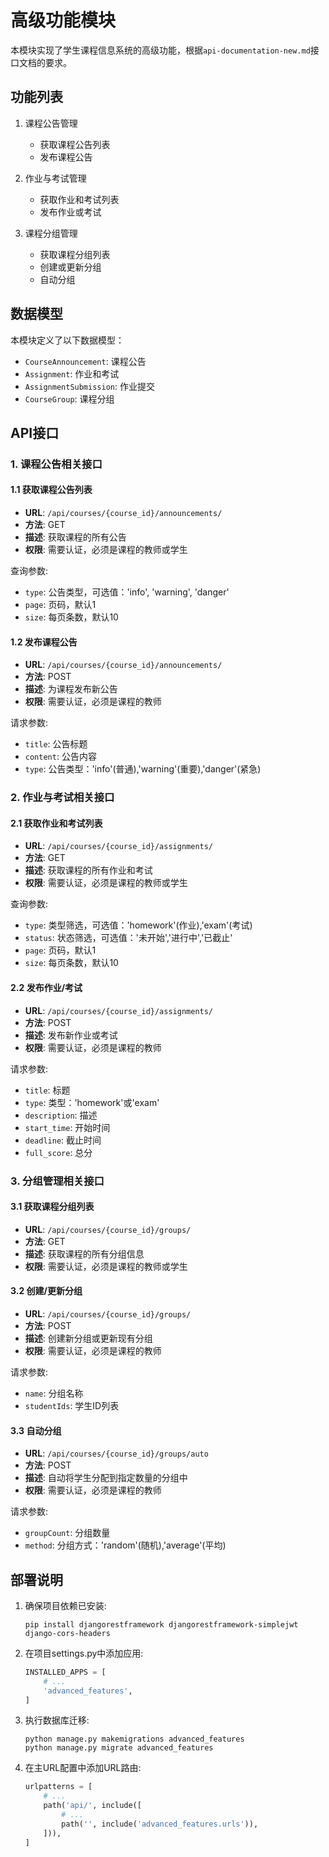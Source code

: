 # 高级功能模块

本模块实现了学生课程信息系统的高级功能，根据`api-documentation-new.md`接口文档的要求。

## 功能列表

1. 课程公告管理
   - 获取课程公告列表
   - 发布课程公告

2. 作业与考试管理
   - 获取作业和考试列表
   - 发布作业或考试

3. 课程分组管理
   - 获取课程分组列表
   - 创建或更新分组
   - 自动分组

## 数据模型

本模块定义了以下数据模型：

- `CourseAnnouncement`: 课程公告
- `Assignment`: 作业和考试
- `AssignmentSubmission`: 作业提交
- `CourseGroup`: 课程分组

## API接口

### 1. 课程公告相关接口

#### 1.1 获取课程公告列表

- **URL**: `/api/courses/{course_id}/announcements/`
- **方法**: GET
- **描述**: 获取课程的所有公告
- **权限**: 需要认证，必须是课程的教师或学生

查询参数:
- `type`: 公告类型，可选值：'info', 'warning', 'danger'
- `page`: 页码，默认1
- `size`: 每页条数，默认10

#### 1.2 发布课程公告

- **URL**: `/api/courses/{course_id}/announcements/`
- **方法**: POST
- **描述**: 为课程发布新公告
- **权限**: 需要认证，必须是课程的教师

请求参数:
- `title`: 公告标题
- `content`: 公告内容
- `type`: 公告类型：'info'(普通),'warning'(重要),'danger'(紧急)

### 2. 作业与考试相关接口

#### 2.1 获取作业和考试列表

- **URL**: `/api/courses/{course_id}/assignments/`
- **方法**: GET
- **描述**: 获取课程的所有作业和考试
- **权限**: 需要认证，必须是课程的教师或学生

查询参数:
- `type`: 类型筛选，可选值：'homework'(作业),'exam'(考试)
- `status`: 状态筛选，可选值：'未开始','进行中','已截止'
- `page`: 页码，默认1
- `size`: 每页条数，默认10

#### 2.2 发布作业/考试

- **URL**: `/api/courses/{course_id}/assignments/`
- **方法**: POST
- **描述**: 发布新作业或考试
- **权限**: 需要认证，必须是课程的教师

请求参数:
- `title`: 标题
- `type`: 类型：'homework'或'exam'
- `description`: 描述
- `start_time`: 开始时间
- `deadline`: 截止时间
- `full_score`: 总分

### 3. 分组管理相关接口

#### 3.1 获取课程分组列表

- **URL**: `/api/courses/{course_id}/groups/`
- **方法**: GET
- **描述**: 获取课程的所有分组信息
- **权限**: 需要认证，必须是课程的教师或学生

#### 3.2 创建/更新分组

- **URL**: `/api/courses/{course_id}/groups/`
- **方法**: POST
- **描述**: 创建新分组或更新现有分组
- **权限**: 需要认证，必须是课程的教师

请求参数:
- `name`: 分组名称
- `studentIds`: 学生ID列表

#### 3.3 自动分组

- **URL**: `/api/courses/{course_id}/groups/auto`
- **方法**: POST
- **描述**: 自动将学生分配到指定数量的分组中
- **权限**: 需要认证，必须是课程的教师

请求参数:
- `groupCount`: 分组数量
- `method`: 分组方式：'random'(随机),'average'(平均)

## 部署说明

1. 确保项目依赖已安装:
   ```
   pip install djangorestframework djangorestframework-simplejwt django-cors-headers
   ```

2. 在项目settings.py中添加应用:
   ```python
   INSTALLED_APPS = [
       # ...
       'advanced_features',
   ]
   ```

3. 执行数据库迁移:
   ```
   python manage.py makemigrations advanced_features
   python manage.py migrate advanced_features
   ```

4. 在主URL配置中添加URL路由:
   ```python
   urlpatterns = [
       # ...
       path('api/', include([
           # ...
           path('', include('advanced_features.urls')),
       ])),
   ]
   ``` 